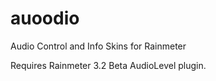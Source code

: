 auoodio
=======

Audio Control and Info Skins for Rainmeter

Requires Rainmeter 3.2 Beta AudioLevel plugin.
